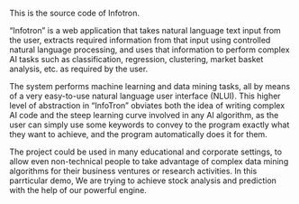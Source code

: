 ﻿This is the source code of Infotron.

“Infotron” is a web application that takes natural language text input from the user, extracts required information from that input using controlled natural language processing, and uses that information to perform complex AI tasks such as classification, regression, clustering, market basket analysis, etc. as required by the user.

The system performs machine learning and data mining tasks, all by means of a very easy-to-use natural language user interface (NLUI). This higher level of abstraction in “InfoTron” obviates both the idea of writing complex AI code and the steep learning curve involved in any AI algorithm, as the user can simply use some keywords to convey to the program exactly what they want to achieve, and the program automatically does it for them.

The project could be used in many educational and corporate settings, to allow even non-technical people to take advantage of complex data mining algorithms for their business ventures or research activities.
In this parrticular demo, We are trying to achieve stock analysis and prediction with the help of our powerful engine.